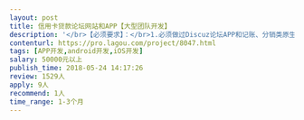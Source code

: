 ```yaml
---                
layout: post       
title: 信用卡贷款论坛网站和APP【大型团队开发】           
description: '</br>【必须要求】：</br>1.必须做过Discuz论坛APP和记账、分销类原生APP功能的项目</br>2.或有百万级大型网站开发经验，负载匀衡，分布式构架。</br></br>如果符合以上条件，再投标。</br>具体需求有详细文档。若意向合作，具体上门实地面谈，预算充足，开发周期2-3个月。</br></br>第一步：信用卡论坛 信用卡优惠积分羊毛 贷款记账 分销系统 【卡贷增值】【发现工具】</br></br>本次开发是在现有的PC版discuz论坛上大升级和APP迭代，APP是用户小云APP模板做的。现在需要PC和APP全部定制开发。</br></br>注册用户已经10万+，下载量几十万。需要用户数据资源无缝衔接打通同步。</br>网站参考-卡惠，我爱卡，飞客茶馆 网站/APP。</br></br>参考网站：</br>飞客茶馆：http://www.flyertea.com/portal.php</br>卡惠：http://www.51kahui.com/</br>我爱卡：https://www.51credit.com/</br></br>PC网站需求栏目：定位城市功能</br>1.【首页】</br>2.【信用卡】--信用卡首页--信用卡优惠、信用卡中心、信用卡专题</br>3.【贷款】----贷款超市、贷款专题、贷款攻略</br>4.【资讯】</br>贷款攻略（个人贷款、公积金社保、小额贷款、房贷车贷、信用贷款）</br>网贷攻略（网贷问答、网贷评测、芝麻分贷款、信用记录）</br>信用卡攻略（信用卡攻略、信用卡测评、信用卡专题）</br>5.【论坛】---各个论坛板块</br>6.【更多】---VIP介绍--进度--提额--积分商城</br></br></br>APP功能需求：</br>【社区论坛】【贷款记账】【小说】【积分系统】【分销系统】【贷款超市】【信用卡超市】【征信查询】【卡贷工具】【金融工具】【理财计算器】</br>'     
contenturl: https://pro.lagou.com/project/8047.html      
tags: [APP开发,android开发,iOS开发]            
salary: 50000元以上          
publish_time: 2018-05-24 14:17:26         
review: 1529人                   
apply: 9人                   
recommend: 1人                   
time_range: 1-3个月              
---                 
```

